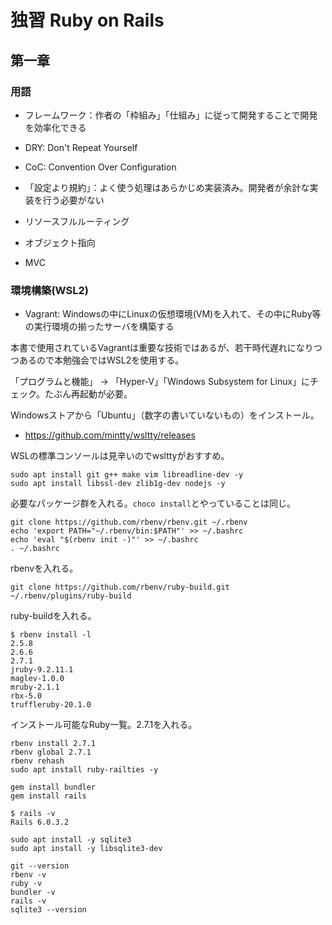 # 独習 Ruby on Rails

## 第一章

### 用語

- フレームワーク：作者の「枠組み」「仕組み」に従って開発することで開発を効率化できる
- DRY: Don't Repeat Yourself
- CoC: Convention Over Configuration
- 「設定より規約」：よく使う処理はあらかじめ実装済み。開発者が余計な実装を行う必要がない

- リソースフルルーティング
- オブジェクト指向
- MVC

### 環境構築(WSL2)

- Vagrant: Windowsの中にLinuxの仮想環境(VM)を入れて、その中にRuby等の実行環境の揃ったサーバを構築する

本書で使用されているVagrantは重要な技術ではあるが、若干時代遅れになりつつあるので本勉強会ではWSL2を使用する。

「プログラムと機能」 → 「Hyper-V」「Windows Subsystem for Linux」にチェック。たぶん再起動が必要。

Windowsストアから「Ubuntu」（数字の書いていないもの）をインストール。

- https://github.com/mintty/wsltty/releases

WSLの標準コンソールは見辛いのでwslttyがおすすめ。

```
sudo apt install git g++ make vim libreadline-dev -y
sudo apt install libssl-dev zlib1g-dev nodejs -y
```

必要なパッケージ群を入れる。`choco install`とやっていることは同じ。

```
git clone https://github.com/rbenv/rbenv.git ~/.rbenv
echo 'export PATH="~/.rbenv/bin:$PATH"' >> ~/.bashrc
echo 'eval "$(rbenv init -)"' >> ~/.bashrc
. ~/.bashrc
```

rbenvを入れる。

```
git clone https://github.com/rbenv/ruby-build.git ~/.rbenv/plugins/ruby-build
```

ruby-buildを入れる。

```
$ rbenv install -l
2.5.8
2.6.6
2.7.1
jruby-9.2.11.1
maglev-1.0.0
mruby-2.1.1
rbx-5.0
truffleruby-20.1.0
```

インストール可能なRuby一覧。2.7.1を入れる。

```
rbenv install 2.7.1
rbenv global 2.7.1
rbenv rehash
sudo apt install ruby-railties -y
```

```
gem install bundler
gem install rails

$ rails -v
Rails 6.0.3.2
```

```
sudo apt install -y sqlite3
sudo apt install -y libsqlite3-dev
```

```
git --version
rbenv -v 
ruby -v
bundler -v
rails -v
sqlite3 --version
```

